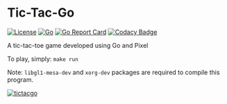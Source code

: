 # Tic-Tac-Go
[![License](https://img.shields.io/badge/License-MIT%20-blue.svg)](https://github.com/JarriAbidi/tic-tac-go/blob/master/LICENSE)
[![Go](https://github.com/JarriAbidi/tic-tac-go/workflows/Go/badge.svg?branch=master)](https://github.com/JarriAbidi/tic-tac-go/actions?query=workflow%3AGo)
[![Go Report Card](https://goreportcard.com/badge/github.com/JarriAbidi/tic-tac-go)](https://goreportcard.com/report/github.com/JarriAbidi/tic-tac-go) 
[![Codacy Badge](https://api.codacy.com/project/badge/Grade/b84de946638e40908969ce26ea2fde6c)](https://www.codacy.com/manual/JarriAbidi/tic-tac-go?utm_source=github.com&amp;utm_medium=referral&amp;utm_content=JarriAbidi/tic-tac-go&amp;utm_campaign=Badge_Grade)

A tic-tac-toe game developed using Go and Pixel

To play, simply: ``make run``

Note: ``libgl1-mesa-dev`` and ``xorg-dev`` packages are required to compile this program.

<a href="https://imgbb.com/"><img src="https://i.ibb.co/9v5X7Jx/tictacgo.png" alt="tictacgo" border="0" /></a>
